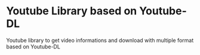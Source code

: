 # Youtube Library based on Youtube-DL
Youtube library to get video informations and download with multiple format based on Youtube-DL

